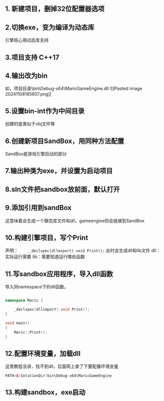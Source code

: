 ## 1. 新建项目，删掉32位配置器选项

## 2.切换exe，变为编译为动态库
引擎核心用动态库支持

## 3.项目支持 C++17 

## 4.输出改为bin
如，项目目录\bin\Debug-x64\MaricGameEngine.dll
![[Pasted image 20241108185607.png]]

## 5.设置bin-int作为中间目录
创建的是类似于obj文件等

## 6.创建新项目SandBox，用同种方法配置
SandBox是游戏引擎启动的部分

## 7.输出种类为exe，并设置为启动项目


## 8.sln文件把sandbox放前面，默认打开

## 9.添加引用到sandBox
这意味着会生成一个静态库文件和dll，gameengine将会链接到SandBox

## 10.构建引擎项目，写个Print
声明：`	__declspec(dllexport) void Print();`
此时会生成dll和lib文件
dll：实际运行需要
lib：需要知道运行哪些函数


## 11.写sandbox应用程序，导入dll函数
导入同namespace下的dll函数。

```c++

namespace Maric {

	_declspec(dllimport) void Print();
}

void main()
{
	Maric::Print();
}
```

## 12.配置环境变量，加载dll
这里教程没讲，找不到dll，后面网上查了下要配置环境变量
```c++
PATH=$(SolutionDir)bin\Debug-x64\MaricGameEngine
```

## 13.构建sandbox，exe启动